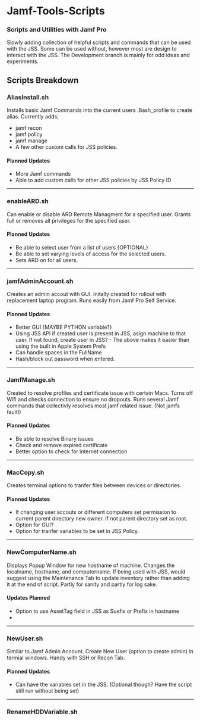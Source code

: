 # Jamf-Tools-Scripts


### Scripts and Utilities with Jamf Pro


Slowly adding collection of helpful scripts and commands that can be used with the JSS.
Some can be used without, however most are design to interact with the JSS.
The Development branch is mainly for odd ideas and experiments.


## Scripts Breakdown

### AliasInstall.sh
Installs basic Jamf Commands into the current users .Bash_profile to create alias.
Currently adds;
  - jamf recon
  - jamf policy
  - jamf manage
  - A few other custom calls for JSS policies.

#### Planned Updates
- More Jamf commands
- Able to add custom calls for other JSS policies by JSS Policy ID

--------------------------

### enableARD.sh
Can enable or disable ARD Remote Managment for a specified user.
Grants full or removes all privileges for the specified user.

#### Planned Updates
- Be able to select user from a list of users {OPTIONAL}
- Be able to set varying levels of access for the selected users.
- Sets ARD on for all users.

---------------------------

### jamfAdminAccount.sh
Creates an admin accout with GUI. Initally created for rollout with replacement laptop program.
Runs easily from Jamf Pro Self Service.

#### Planned Updates
- Better GUI {MAYBE PYTHON variable?}
- Using JSS API if created user is present in JSS, asign machine to that user. If not found, create user in JSS?
		- The above makes it easier than using the built in Apple System Prefs
- Can handle spaces in the FullName
- Hash/block out password when entered.

---------------------------

### JamfManage.sh
Created to resolve profiles and certificate issue with certain Macs.
Turns off Wifi and checks connection to ensure no dropouts. Runs several Jamf commands that collectivly resolves most jamf related issue.
(Not jamfs fault!)

#### Planned Updates
- Be able to resolve Binary issues 
- Check and remove expired certificate
- Better option to check for internet connection

---------------------------

### MacCopy.sh
Creates terminal options to tranfer files between devices or directories.

#### Planned Updates
- If changing user accouts or different computers set permission to current parent directory new owner. If not parent directory set as root.
- Option for GUI?
- Option for tranfer variables to be set in JSS Policy.

---------------------------

### NewComputerName.sh
Displays Popup Window for new hostname of machine.
Changes the localname, hostname, and computername.
If being used with JSS, would suggest using the Maintenance Tab to update inventory rather than adding it at the end of script.
Partly for sanity and partly for log sake.

#### Updates Planned 
- Option to use AssetTag field in JSS as Suxfix or Prefix in hostname
- 

---------------------------

### NewUser.sh
Similar to Jamf Admin Account. Create New User (option to create admin) in termial windows. 
Handy with SSH or Recon Tab. 

#### Planned Updates
- Can have the variables set in the JSS. (Optional though? Have the script still run without being set)

---------------------------

### RenameHDDVariable.sh

